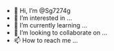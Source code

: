 - 👋 Hi, I’m @Sg7274g
- 👀 I’m interested in ...
- 🌱 I’m currently learning ...
- 💞️ I’m looking to collaborate on ...
- 📫 How to reach me ...

<!---
Sg7274g/Sg7274g is a ✨ special ✨ repository because its `README.md` (this file) appears on your GitHub profile.
You can click the Preview link to take a look at your changes.
--->
